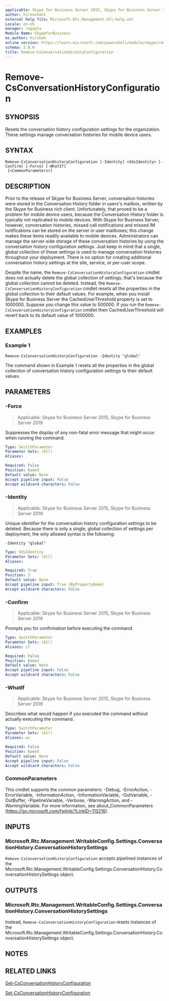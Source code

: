 ```yaml
---
applicable: Skype for Business Server 2015, Skype for Business Server 2019
author: hirenshah1
external help file: Microsoft.Rtc.Management.dll-help.xml
Locale: en-US
manager: rogupta
Module Name: SkypeForBusiness
ms.author: hirshah
online version: https://learn.microsoft.com/powershell/module/skype/remove-csconversationhistoryconfiguration
schema: 2.0.0
title: Remove-CsConversationHistoryConfiguration
---
```


# Remove-CsConversationHistoryConfiguration

## SYNOPSIS
Resets the conversation history configuration settings for the organization.
These settings manage conversation histories for mobile device users.

## SYNTAX

```
Remove-CsConversationHistoryConfiguration [-Identity] <XdsIdentity> [-Confirm] [-Force] [-WhatIf]
 [<CommonParameters>]
```

## DESCRIPTION
Prior to the release of Skype for Business Server, conversation histories were stored in the Conversation History folder in users's mailbox, written by the Skype for Business rich client.
Unfortunately, that proved to be a problem for mobile device users, because the Conversation History folder is typically not replicated to mobile devices.
With Skype for Business Server, however, conversation histories, missed call notifications and missed IM notifications can be stored on the server in user mailboxes; this change makes these items readily available to mobile devices.
Administrators can manage the server-side storage of these conversation histories by using the conversation history configuration settings.
Just keep in mind that a single, global collection of these settings is used to manage conversation histories throughout your deployment.
There is no option for creating additional conversation history settings at the site, service, or per-user scope.

Despite the name, the `Remove-CsConversationHistoryConfiguration` cmdlet does not actually delete the global collection of settings; that's because the global collection cannot be deleted.
Instead, the `Remove-CsConversationHistoryConfiguration` cmdlet resets all the properties in the global collection to their default values.
For example, when you install Skype for Business Server the CachedUserThreshold property is set to 1000000.
Suppose you change this value to 500000.
If you run the `Remove-CsConversationHistoryConfiguration` cmdlet then CachedUserThreshold will revert back to its default value of 1000000.

## EXAMPLES

### Example 1
```
Remove-CsConversationHistoryConfiguration -Identity "global"
```

The command shown in Example 1 resets all the properties in the global collection of conversation history configuration settings to their default values.


## PARAMETERS

### -Force

> Applicable: Skype for Business Server 2015, Skype for Business Server 2019

Suppresses the display of any non-fatal error message that might occur when running the command.

```yaml
Type: SwitchParameter
Parameter Sets: (All)
Aliases:

Required: False
Position: Named
Default value: None
Accept pipeline input: False
Accept wildcard characters: False
```

### -Identity

> Applicable: Skype for Business Server 2015, Skype for Business Server 2019

Unique identifier for the conversation history configuration settings to be deleted.
Because there is only a single, global collection of settings per deployment, the only allowed syntax is the following:

`-Identity "global"`

```yaml
Type: XdsIdentity
Parameter Sets: (All)
Aliases:

Required: True
Position: 2
Default value: None
Accept pipeline input: True (ByPropertyName)
Accept wildcard characters: False
```

### -Confirm

> Applicable: Skype for Business Server 2015, Skype for Business Server 2019

Prompts you for confirmation before executing the command.

```yaml
Type: SwitchParameter
Parameter Sets: (All)
Aliases: cf

Required: False
Position: Named
Default value: None
Accept pipeline input: False
Accept wildcard characters: False
```

### -WhatIf

> Applicable: Skype for Business Server 2015, Skype for Business Server 2019

Describes what would happen if you executed the command without actually executing the command.

```yaml
Type: SwitchParameter
Parameter Sets: (All)
Aliases: wi

Required: False
Position: Named
Default value: None
Accept pipeline input: False
Accept wildcard characters: False
```

### CommonParameters
This cmdlet supports the common parameters: -Debug, -ErrorAction, -ErrorVariable, -InformationAction, -InformationVariable, -OutVariable, -OutBuffer, -PipelineVariable, -Verbose, -WarningAction, and -WarningVariable. For more information, see about_CommonParameters (https://go.microsoft.com/fwlink/?LinkID=113216).

## INPUTS

### Microsoft.Rtc.Management.WritableConfig.Settings.ConversationHistory.ConversationHistorySettings
`Remove-CsConversationHistoryConfiguration` accepts pipelined instances of the Microsoft.Rtc.Management.WritableConfig.Settings.ConversationHistory.ConversationHistorySettings object.

## OUTPUTS

### Microsoft.Rtc.Management.WritableConfig.Settings.ConversationHistory.ConversationHistorySettings
Instead, `Remove-CsConversationHistoryConfiguration` resets instances of the Microsoft.Rtc.Management.WritableConfig.Settings.ConversationHistory.ConversationHistorySettings object.

## NOTES

## RELATED LINKS

[Get-CsConversationHistoryConfiguration](Get-CsConversationHistoryConfiguration.md)

[Set-CsConversationHistoryConfiguration](Set-CsConversationHistoryConfiguration.md)
